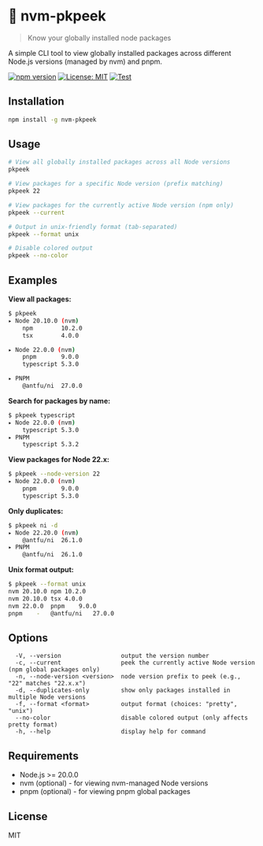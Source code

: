 # 🔭 nvm-pkpeek

> Know your globally installed node packages

A simple CLI tool to view globally installed packages across different Node.js versions (managed by nvm) and pnpm.

[![npm version](https://badge.fury.io/js/nvm-pkpeek.svg)](https://badge.fury.io/js/nvm-pkpeek)
[![License: MIT](https://img.shields.io/badge/License-MIT-yellow.svg)](https://opensource.org/licenses/MIT)
[![Test](https://github.com/rznn7/nvm-pkpeek/actions/workflows/test.yml/badge.svg)](https://github.com/rznn7/nvm-pkpeek/actions/workflows/test.yml)

## Installation

```bash
npm install -g nvm-pkpeek
```

## Usage

```bash
# View all globally installed packages across all Node versions
pkpeek

# View packages for a specific Node version (prefix matching)
pkpeek 22

# View packages for the currently active Node version (npm only)
pkpeek --current

# Output in unix-friendly format (tab-separated)
pkpeek --format unix

# Disable colored output
pkpeek --no-color
```

## Examples

**View all packages:**
```bash
$ pkpeek
▸ Node 20.10.0 (nvm)
    npm        10.2.0
    tsx        4.0.0

▸ Node 22.0.0 (nvm)
    pnpm       9.0.0
    typescript 5.3.0

▸ PNPM
    @antfu/ni  27.0.0
```

**Search for packages by name:**
```bash
$ pkpeek typescript
▸ Node 22.0.0 (nvm)
    typescript 5.3.0
▸ PNPM
    typescript 5.3.2
```

**View packages for Node 22.x:**
```bash
$ pkpeek --node-version 22
▸ Node 22.0.0 (nvm)
    pnpm       9.0.0
    typescript 5.3.0
```

**Only duplicates:**
```bash
$ pkpeek ni -d
▸ Node 22.20.0 (nvm)
    @antfu/ni  26.1.0
▸ PNPM
    @antfu/ni  26.1.0
```

**Unix format output:**
```bash
$ pkpeek --format unix
nvm	20.10.0	npm	10.2.0
nvm	20.10.0	tsx	4.0.0
nvm	22.0.0	pnpm	9.0.0
pnpm	-	@antfu/ni	27.0.0
```

## Options

```
  -V, --version                 output the version number
  -c, --current                 peek the currently active Node version (npm global packages only)
  -n, --node-version <version>  node version prefix to peek (e.g., "22" matches "22.x.x")
  -d, --duplicates-only         show only packages installed in multiple Node versions
  -f, --format <format>         output format (choices: "pretty", "unix")
  --no-color                    disable colored output (only affects pretty format)
  -h, --help                    display help for command
```

## Requirements

- Node.js >= 20.0.0
- nvm (optional) - for viewing nvm-managed Node versions
- pnpm (optional) - for viewing pnpm global packages

## License

MIT
